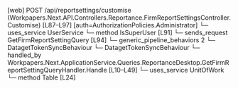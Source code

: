 [web] POST /api/reportsettings/customise  (Workpapers.Next.API.Controllers.Reportance.FirmReportSettingsController.Customise)  [L87–L97] [auth=AuthorizationPolicies.Administrator]
  └─ uses_service UserService
    └─ method IsSuperUser [L91]
  └─ sends_request GetFirmReportSettingQuery [L94]
    └─ generic_pipeline_behaviors 2
      └─ DatagetTokenSyncBehaviour
      └─ DatagetTokenSyncBehaviour
    └─ handled_by Workpapers.Next.ApplicationService.Queries.ReportanceDesktop.GetFirmReportSettingQueryHandler.Handle [L10–L49]
      └─ uses_service UnitOfWork
        └─ method Table [L24]

